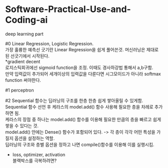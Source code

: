 # Software-Practical-Use-and-Coding-ai
deep learning part

#0
Linear Regression, Logistic Regression. <br>
가장 훌륭한 예측선 긋기란 Linear Regression을 쉽게 풀어쓴것. 머신러닝은 제대로 된 선긋기에서 시작된다.<br>
*gradient decent<br> 로지스틱회귀에선 sigmoid function을 조정. 이때도 경사하강법 통해서 a,b구함.<br>
만약 입력값이 추가되어 세개이상의 입력값을 다룬다면 시그모이드가 아니라 softmax function 써야한다.

#1
perceptron

#2
Sequential 함수는 딥러닝의 구조를 한층 한층 쉽게 쌓아올릴 수 있게함.<br> Sequential 함수 선언 후 케라스의 model.add() 함수 사용해 필요한 층을 차례로 추가하면 됨.<br> 
케라스의 장점 중 하나는 model.add() 함수를 이용해 필요한 만큼의 층을 빠르고 쉽게 쌓을 수 있다는 것.<br>
model.add() 안에는 Dense() 함수가 포함되어 있다. -> 각 층이 각각 어떤 특성을 가질지 옵션을 설정하는 역할.<br>
딥러닝의 구조와 층별 옵션을 정하고 나면 compile()함수를 이용해 이를 실행시킴.<br>
* loss, optimizer, activation<br>
블랙박스를 극복하려면?
